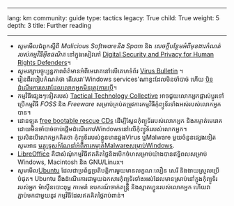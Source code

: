 

---

lang: km
community: guide
type: tactics
legacy: True
child: True
weight: 5
depth: 3
title: Further reading

---

- សូមមើលជំពូកស្តីពី *Malicious Softwareនិង Spam* និង *សេចក្តីបន្ថែមអំពីមុខងារកំណត់របស់កម្មវិធីអ៊ីនធណិត* នៅក្នុងសៀវភៅ [Digital Security and Privacy for Human Rights Defenders](http://www.frontlinedefenders.org/esecman)។
- សូមរក្សាបច្ចុប្បន្នភាពព័ត៌មានអំពីមេរោគនៅលើគេហទំព័រ [Virus Bulletin](http://www.virusbtn.com) ។
- រៀនពីរបៀបកំណត់ថា តើសេវា'Windows services'ណាខ្លះដែលមិនចាំបាច់ ហើយ [បិទដំណើរការសេវាដែលលោកអ្នកមិនត្រូវការប្រើ](http://www.marksanborn.net/howto/turn-off-unnecessary-windows-services)។
- កម្មវិធីផ្សេងៗទៀតរបស់ [Tactical Technology Collective](http://tacticaltech.org) អាចជួយលោកអ្នកផ្លាស់ប្តូរទៅប្រើកម្មវិធី *FOSS* និង *Freeware* សម្រាប់គ្រប់តម្រូវការកម្មវិធីកុំព្យូទ័រទាំងអស់របស់លោកអ្នកបាន។ 
- ដោនឡូត [free bootable rescue CDs](http://www.askvg.com/download-free-bootable-rescue-cds-from-kaspersky-bitdefender-avira-f-secure-and-others/) ដើម្បីស្គែនកុំព្យូទ័ររបស់លោកអ្នក និងកម្ចាត់មេរោគ ដោយមិនចាំបាច់ចាប់ផ្តើមដំណើរការWindowsនៅលើកុំព្យូទ័ររបស់លោកអ្នក។
- ប្រសិនបើលោកអ្នកគិតថា កុំព្យូទ័ររបស់ខ្លួនមានឆ្លងVirus ឬMalware មួយចំនួនផ្សេងទៀត សូមអាន [មគ្គុទ្ទេសក៍ណែនាំអំពីការកម្ចាត់Malwareសម្រាប់Windows](http://www.selectrealsecurity.com/malware-removal-guide).
- [LibreOffice](https://www.libreoffice.org) គឺជាសំណុំកម្មវិធីឥតគិតថ្លៃនិងបើកចំហសម្រាប់យ៉ាងបានឥទ្ធិពលសម្រាប់ Windows, Macintosh និង GNU/Linux។
- សូមមើល[Ubuntu](http://www.ubuntu.com) ដែលជាប្រព័ន្ធប្រតិបត្តិការមួយមានលក្ខណៈលឿន សេរី និងងាយស្រួលប្រើបំផុត។ Ubuntu នឹងដំណើរការជាមួយឯកសារកុំព្យូទ័រទាំងអស់ដែលមានស្រាប់នៅក្នុងកុំព្យូទ័ររបស់អ្នក ម៉ាស៊ីនបោះពុម្ព កាមេរ៉ា ឧបករណ៍ចាក់តន្ត្រី និងស្មាតហ្វូនរបស់លោកអ្នក ហើយវាភ្ជាប់មកជាមួយនូវ កម្មវិធីដែលឥតគិតថ្លៃរាប់ពាន់។


